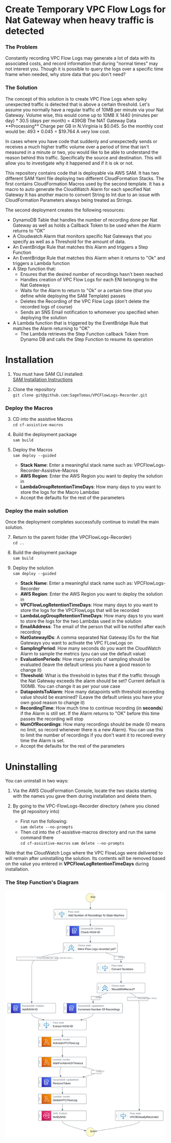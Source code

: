 <h1> Create Temporary VPC Flow Logs for Nat Gateway when heavy traffic is detected</h1>

<h3>The Problem</h3>
Constantly recording VPC Flow Logs may generate a lot of data with its associated costs, and record information that during "normal times" may not interest you.
Though it is possible to query the logs over a specific time frame when needed, why store data that you don't need?

<h3>The Solution</h3>
The concept of this solution is to create VPC Flow Logs when spiky unexpected traffic is detected that is above a certain threshold.
Let's assume you normally have a regular traffic of 10MB per minute via your Nat Gateway.
Volume wise, this would come up to 10MB X 1440 (minutes per day) * 30.5 (days per month)  = 439GB
The NAT Gateway Data **Processing** Charge per GB in N.Virginia is $0.045.
So the monthly cost would be: 493 * 0.045 = $19.764
A very low cost.

In cases where you have code that suddenly and unexpectedly sends or receives a much higher traffic volume over a period of time that isn't measured in a minute or two, you would like to be able to understand the reason behind this traffic.
Specifically the source and destination.
This will allow you to investigate why it happened and if it is ok or not.

This repository contains code that is deployable via AWS SAM.
It has two different SAM Yaml file deploying two different CloudFormation Stacks.
The first contains CloudFormation Macros used by the second template.
It has a macro to auto generate the CloudWatch Alarm for each specified Nat Gateway
It has another macro to convert String to Int due to an issue with CloudFormation Parameters always being treated as Strings.

The second deployment creates the following resources:
- DynamoDB Table that handles the number of recording done per Nat Gateway as well as holds a Callback Token to be used when the Alarm returns to "OK"
- A Cloudwatch Alarm that monitors specific Nat Gateways that you specify as well as a Threshold for the amount of data.
- An EventBridge Rule that matches this Alarm and triggers a Step Function
- An EventBridge Rule that matches this Alarm when it returns to "Ok" and triggers a Lambda function
- A Step function that:
  - Ensures that the desired number of recordings hasn't been reached
  - Handles creation of VPC Flow Logs for each ENI belonging to the Nat Gateways
  - Waits for the Alarm to return to "Ok" or a certain time (that you define while deploying the SAM Template) passes
  - Deletes the Recording of the VPC Flow Logs (don't delete the recorded logs of course)
  - Sends an SNS Email notification to whomever you specified when deploying the solution
- A Lambda function that is triggered by the EventBridge Rule that matches the Alarm returning to "OK"
  - The Lambda retrieves the Step Function callback Token from Dynamo DB and calls the Step Function to resume its operation
<h1>Installation</h1>

1. You must have SAM CLI installed:  
[SAM Installation Instructions](https://docs.aws.amazon.com/serverless-application-model/latest/developerguide/install-sam-cli.html)

2. Clone the repository  
   `git clone git@github.com:SageTomas/VPCFlowLogs-Recorder.git`

<h3>Deploy the Macros</h3>

3. CD into the assistive Macros  
   `cd cf-assistive-macros`

4. Build the deployment package  
   `sam build`

5. Deploy the Macros  
   `sam deploy --guided`
   - **Stack Name**: Enter a meaningful stack name such as: VPCFlowLogs-Recorder-Assistive-Macros
   - **AWS Region**: Enter the AWS Region you want to deploy the solution in
   - **LambdaGroupRetentionTimeDays**: How many days to you want to store the logs for the Macro Lambdas
   - Accept the defaults for the rest of the parameters

<h3>Deploy the main solution</h3>

Once the deployment completes successfully continue to install the main solution.

7. Return to the parent folder (the VPCFlowLogs-Recorder)  
   `cd ..`

8. Build the deployment package  
   `sam build`

9. Deploy the solution  
   `sam deploy --guided`
   - **Stack Name**: Enter a meaningful stack name such as: VPCFlowLogs-Recorder
   - **AWS Region**: Enter the AWS Region you want to deploy the solution in
   - **VPCFlowLogRetentionTimeDays**: How many days to you want to store the logs for the VPCFlowLogs that will be recorded
   - **LambdaLogGroupRetentionTimeDays**: How many days to you want to store the logs for the two Lambdas used in the solution
   - **EmailAddress**: The email of the person that will be notifed after each recording
   - **NatGatewayIDs**: A comma separated Nat Gateway IDs for the Nat Gateways you want to activate the VPC FLowLogs on
   - **SamplingPeriod**: How many seconds do you want the CloudWatch Alarm to sample the metrics (you can use the default value)
   - **EvaluationPeriods**: How many periods of sampling should be evaluated (leave the default unless you have a good reason to change it)
   - **Threshold**: What is the threshold in bytes that if the traffic through the Nat Gateway exceeds the alarm should be set?
                    Current default is 100MB. You can change it as per your use case
   - **DatapointsToAlarm**: How many datapoints with threshold exceeding value should be examined?
                            (Leave the default unless you have your own good reason to change it)
   - **RecordingTime**: How much time to continue recording (in **seconds**) if the Alarm is still set.
                        If the Alarm returns to "OK" before this time passes the recording will stop
   - **NumOfRecordings**: How many recordings should be made (0 means no limit, so record whenever there is a new Alarm).
                          You can use this to limit the number of recordings if you don't want it to recored every time the Alarm is set.
   - Accept the defaults for the rest of the parameters


<h1>Uninstalling</h1>
You can uninstall in two ways:  

1. Via the AWS CloudFormation Console, locate the two stacks starting with the names you gave them during installation and delete them.

2. By going to the VPC-FlowLogs-Recorder directory (where you cloned the git repository into)  
    - First run the following:  
      `sam delete --no-prompts`
    - Then cd into the cf-assistive-macros directory and run the same command there  
      `cd cf-assistive-macros`
      `sam delete --no-prompts`

Note that the CloudWatch Logs where the VPC FlowLogs were delivered to will remain after uninstalling the solution.
Its contents will be removed based on the value you entered in **VPCFlowLogRetentionTimeDays** during installation.


<h3>The Step Function's Diagram</h3>

![State Machine](stepfunctions_graph.svg)

